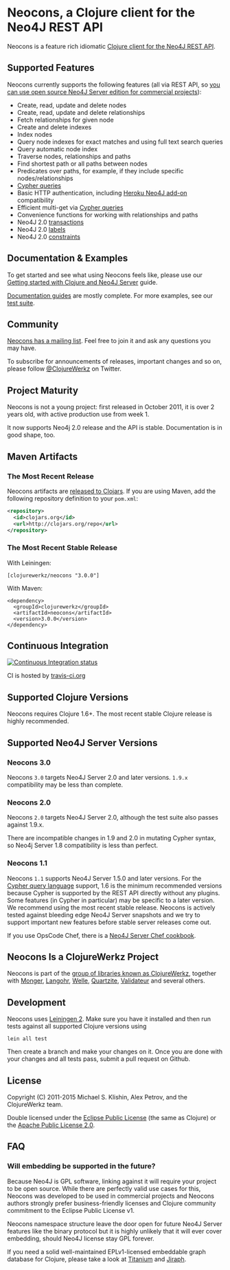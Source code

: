 # Neocons, a Clojure client for the Neo4J REST API

Neocons is a feature rich idiomatic [Clojure client for the Neo4J REST API](http://clojureneo4j.info).


## Supported Features

Neocons currently supports the following features (all via REST API, so [you can use open source Neo4J Server edition for commercial projects](http://neo4j.org/licensing-guide/)):

 * Create, read, update and delete nodes
 * Create, read, update and delete relationships
 * Fetch relationships for given node
 * Create and delete indexes
 * Index nodes
 * Query node indexes for exact matches and using full text search queries
 * Query automatic node index
 * Traverse nodes, relationships and paths
 * Find shortest path or all paths between nodes
 * Predicates over paths, for example, if they include specific nodes/relationships
 * [Cypher queries](http://docs.neo4j.org/chunked/stable/cypher-query-lang.html)
 * Basic HTTP authentication, including [Heroku Neo4J add-on](https://devcenter.heroku.com/articles/neo4j) compatibility
 * Efficient multi-get via [Cypher queries](http://docs.neo4j.org/chunked/stable/cypher-query-lang.html)
 * Convenience functions for working with relationships and paths
 * Neo4J 2.0 [transactions](http://docs.neo4j.org/chunked/milestone/rest-api-transactional.html)
 * Neo4J 2.0 [labels](http://docs.neo4j.org/chunked/milestone/rest-api-node-labels.html)
 * Neo4J 2.0 [constraints](http://docs.neo4j.org/chunked/milestone/rest-api-schema-constraints.html)


## Documentation & Examples

To get started and see what using Neocons feels like, please use our [Getting started with Clojure and Neo4J Server](http://clojureneo4j.info/articles/getting_started.html) guide.

[Documentation guides](http://clojureneo4j.info) are mostly complete.
For more examples, see our [test suite](test).


## Community

[Neocons has a mailing list](https://groups.google.com/group/clojure-neo4j). Feel free to join it and ask any questions you may have.

To subscribe for announcements of releases, important changes and so on, please follow [@ClojureWerkz](https://twitter.com/#!/clojurewerkz) on Twitter.


## Project Maturity

Neocons is not a young project: first released in October 2011, it is over 2
years old, with active production use from week 1.

It now supports Neo4j 2.0 release and the API is stable. Documentation
is in good shape, too.



## Maven Artifacts

### The Most Recent Release

Neocons artifacts are [released to Clojars](https://clojars.org/clojurewerkz/neocons). If you are using Maven, add the following repository
definition to your `pom.xml`:

``` xml
<repository>
  <id>clojars.org</id>
  <url>http://clojars.org/repo</url>
</repository>
```

### The Most Recent Stable Release

With Leiningen:

    [clojurewerkz/neocons "3.0.0"]

With Maven:

    <dependency>
      <groupId>clojurewerkz</groupId>
      <artifactId>neocons</artifactId>
      <version>3.0.0</version>
    </dependency>



## Continuous Integration

[![Continuous Integration status](https://secure.travis-ci.org/michaelklishin/neocons.png)](http://travis-ci.org/michaelklishin/neocons)


CI is hosted by [travis-ci.org](http://travis-ci.org)


## Supported Clojure Versions

Neocons requires Clojure 1.6+.
The most recent stable Clojure release is highly recommended.


## Supported Neo4J Server Versions

### Neocons 3.0

Neocons `3.0` targets Neo4J Server 2.0 and later versions.
`1.9.x` compatibility may be less than complete.

### Neocons 2.0

Neocons `2.0` targets Neo4J Server 2.0, although 
the test suite also passes against 1.9.x.

There are incompatible changes in 1.9 and 2.0 in mutating Cypher
syntax, so Neo4j Server 1.8 compatibility is less than perfect.

### Neocons 1.1

Neocons `1.1` supports Neo4J Server 1.5.0 and later versions. For the
[Cypher query
language](http://docs.neo4j.org/chunked/stable/cypher-query-lang.html)
support, 1.6 is the minimum recommended versions because Cypher is
supported by the REST API directly without any plugins. Some features
(in Cypher in particular) may be specific to a later version. We
recommend using the most recent stable release. Neocons is actively
tested against bleeding edge Neo4J Server snapshots and we try to
support important new features before stable server releases come out.

If you use OpsCode Chef, there is a [Neo4J Server Chef cookbook](https://github.com/michaelklishin/neo4j-server-chef-cookbook).


## Neocons Is a ClojureWerkz Project

Neocons is part of the [group of libraries known as ClojureWerkz](http://clojurewerkz.org), together with
[Monger](https://github.com/michaelklishin/monger), [Langohr](https://github.com/michaelklishin/langohr), [Welle](https://github.com/michaelklishin/welle), [Quartzite](https://github.com/michaelklishin/quartzite), [Validateur](https://github.com/michaelklishin/validateur) and several others.


## Development

Neocons uses [Leiningen 2](https://github.com/technomancy/leiningen/blob/master/doc/TUTORIAL.md). Make sure you have it installed and then run tests against
all supported Clojure versions using

    lein all test

Then create a branch and make your changes on it. Once you are done with your changes and all tests pass, submit
a pull request on Github.


## License

Copyright (C) 2011-2015 Michael S. Klishin, Alex Petrov, and the ClojureWerkz team.

Double licensed under the [Eclipse Public License](http://www.eclipse.org/legal/epl-v10.html) (the same as Clojure) or
the [Apache Public License 2.0](http://www.apache.org/licenses/LICENSE-2.0.html).


## FAQ

### Will embedding be supported in the future?

Because Neo4J is GPL software, linking against it will require your project to be open source. While there are
perfectly valid use cases for this, Neocons was developed to be used in commercial projects and Neocons
authors strongly prefer business-friendly licenses and Clojure community commitment to the Eclipse Public License v1.

Neocons namespace structure leave the door open for future Neo4J Server features like the binary protocol but it
is highly unlikely that it will ever cover embedding, should Neo4J license stay GPL forever.

If you need a solid well-maintained EPLv1-licensed embeddable graph database for Clojure, please
take a look at [Titanium](http://titanium.clojurewerkz.org) and [Jiraph](https://github.com/flatland/jiraph).
